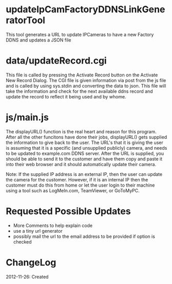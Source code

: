 updateIpCamFactoryDDNSLinkGeneratorTool
=======================================

This tool generates a URL to update IPCameras to have a new Factory DDNS and updates a JSON file



data/updateRecord.cgi
=====================
This file is called by pressing the Activate Record button on the Activate New Record Dialog. The CGI file is given information via post from the js file and is called by using sys.stdin and converting the data to json. This file will take the information and check for the next available ddns record and update the record to reflect it being used and by whome.


js/main.js
==========
The displayURL() function is the real heart and reason for this program. After all the other funcitons have done their jobs, displayURL() gets supplied the information to give back to the user. The URL's that it is giving the user is assuming that it is a specific (and unsupplied publicly) camera, and needs to be updated to example.com DDNS server. After the URL is supplied, you should be able to send it to the customer and have them copy and paste it into their web browser and it should automatically update their camera.

Note: If the supplied IP address is an external IP, then the user can update the camera for the customer. However, if it is an internal IP then the customer must do this from home or let the user login to their machine using a tool such as LogMeIn.com, TeamViewer, or GoToMyPC.




Requested Possible Updates
=================
- More Comments to help explain code
- use a tiny url generator
- possibly mail the url to the email address to be provided if option is checked



ChangeLog
=========
2012-11-26: Created